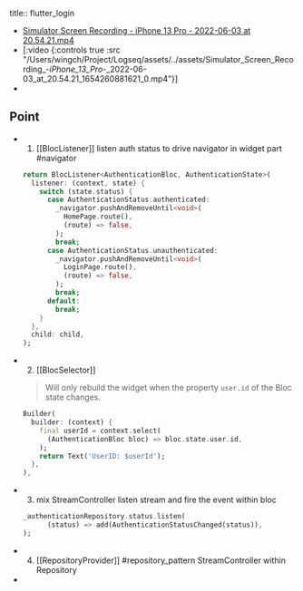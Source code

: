 title:: flutter_login

- [Simulator Screen Recording - iPhone 13 Pro - 2022-06-03 at 20.54.21.mp4](../assets/Simulator_Screen_Recording_-_iPhone_13_Pro_-_2022-06-03_at_20.54.21_1654260881621_0.mp4)
- [:video {:controls true :src "/Users/wingch/Project/Logseq/assets/../assets/Simulator_Screen_Recording_-_iPhone_13_Pro_-_2022-06-03_at_20.54.21_1654260881621_0.mp4"}]
-
## Point
- 1. [[BlocListener]]
  listen auth status to drive navigator in widget part #navigator
  ```dart
  return BlocListener<AuthenticationBloc, AuthenticationState>(
    listener: (context, state) {
      switch (state.status) {
        case AuthenticationStatus.authenticated:
          _navigator.pushAndRemoveUntil<void>(
            HomePage.route(),
            (route) => false,
          );
          break;
        case AuthenticationStatus.unauthenticated:
          _navigator.pushAndRemoveUntil<void>(
            LoginPage.route(),
            (route) => false,
          );
          break;
        default:
          break;
      }
    },
    child: child,
  );
  ```
- 2. [[BlocSelector]]
  
  > Will only rebuild the widget when the property `user.id` of the Bloc state changes.
  
  ```dart
  Builder(
    builder: (context) {
      final userId = context.select(
        (AuthenticationBloc bloc) => bloc.state.user.id,
      );
      return Text('UserID: $userId');
    },
  ),
  ```
- 3. mix StreamController
  listen stream and fire the event within bloc
  ```dart
  _authenticationRepository.status.listen(
        (status) => add(AuthenticationStatusChanged(status)),
  );
  ```
- 4. [[RepositoryProvider]] #repository_pattern
  StreamController within Repository
-